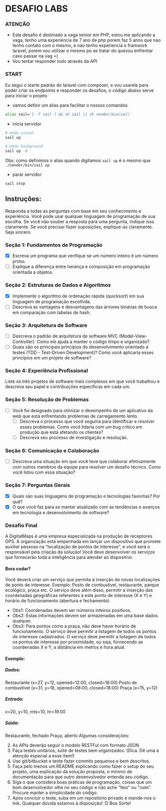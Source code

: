 # DESAFIO LABS
### ATENÇÃO
* Este desafio é destinado a vaga senior em PHP, estou me aplicando a vaga, tenho uma experiencia de 7 ano de php porem faz 5 anos que nao tenho contato com o mesmo, e nao tenho experiencia o framwork laravel, porem vou utilizar o mesmo po se tratar do quevou enfrentar caso passar na vag =)
* Vou tentar responder tudo através da API
### START 
Eu segui o starte padrão do laravel com composer, e vou usarele para poder criar os endpoints e responder os desafios, o código abaixo serve para iniciar o projeto
- vamos definir um alias para facilitar o nossos comandos
```bash
alias sail='[ -f sail ] && sh sail || sh vendor/bin/sail'
```
- inicia servidor
```bash
# modo visual
sail up

# modo background
sail up -d
```
Obs: como definimos o alias quando digitamos `sail up` é o mesmo que  `./vendor/bin/sail up`
- parar servidor
```bash
sail stop
```

## Instruções:
Responda a todas as perguntas com base em seu conhecimento e experiência. Você pode usar qualquer linguagem de programação de sua escolha.
Se você não souber a resposta para uma pergunta, indique isso claramente. Se você precisar fazer suposições, explique-as claramente.
Seja sincero.

###  Seção 1: Fundamentos de Programação
-[X] Escreva um programa que verifique se um número inteiro é um número primo. 
-[ ] Explique a diferença entre herança e composição em programação orientada a objetos. 

### Seção 2: Estruturas de Dados e Algoritmos
-[X] Implemente o algoritmo de ordenação rápida (quicksort) em sua linguagem de programação escolhida.
-[ ] Descreva as vantagens e desvantagens das árvores binárias de busca em comparação com tabelas de hash.

### Seção 3: Arquitetura de Software
-[ ] Descreva o padrão de arquitetura de software MVC (Model-View-Controller). Como ele ajuda a manter o código limpo e organizado?
-[ ] Quais são os principais princípios do desenvolvimento orientado a testes (TDD - Test-Driven Development)? Como você aplicaria esses princípios em um projeto de software?

### Seção 4: Experiência Profissional
Liste os três projetos de software mais complexos em que você trabalhou e descreva seu papel e contribuições específicas em cada um.

### Seção 5: Resolução de Problemas
-[ ] Você foi designado para otimizar o desempenho de um aplicativo da web que está enfrentando problemas de carregamento lento. 
  -[ ] Descreva o processo que você seguiria para identificar e resolver esses problemas.
  Como você lidaria com um bug crítico em produção que está afetando os clientes? 
  -[ ] Descreva seu processo de investigação e resolução.

### Seção 6: Comunicação e Colaboração
-[ ] Descreva uma situação em que você teve que colaborar efetivamente com outros membros da equipe para resolver um desafio técnico. Como você lidou com essa situação? 

### Seção 7: Perguntas Gerais
-[X] Quais são suas linguagens de programação e tecnologias favoritas? Por quê?
-[X] O que você faz para se manter atualizado com as tendências e avanços em tecnologia e desenvolvimento de software?

### Desafio Final

A DigitalMaps é uma empresa especializada na produção de receptores GPS. A organização está empenhada em lançar um dispositivo que promete auxiliar pessoas
na “localização de pontos de interesse”, e você será o responsável pela criação da
solução!
Você deve desenvolver os serviços que fornecerão toda a inteligência para
atender ao dispositivo.

#### Bora codar?

Você deverá criar um serviço que permita a inserção de novas localizações de ponto
de interesse. Exemplo:
Posto de combustível, restaurante, parque ecológico, praça etc.
O serviço deve além disso, permitir a inserção das coordenadas geográficas
referentes à este ponto de interesse (X e Y) e horário de funcionamento (abertura e
fechamento).
* Obs1: Coordenadas devem ser números inteiros positivos.
* Obs2: Estas informações devem ser armazenadas em uma base dados
qualquer.
* Obs3: Para pontos como a praça, não deve haver horário de funcionamento.
O serviço deve permitir a listagem de todos os pontos de interesse cadastrados.
O serviço deve permitir a listagem de todos os pontos de interesse por proximidade,
ou seja, fornecendo as coordenadas X e Y, a distância em metros e hora atual.
#### Exemplo:

##### Dados:
Restaurante (x=27, y=12, opened=12:00, closed=18:00)
Posto de combustível (x=31, y=18, opened=08:00, closed=18:00)
Praça (x=15, y=12)

##### Entrada:
x=20, y=10, mts=10, hr=19:00

##### Saída:
Restaurante, fechado
Praça, aberto
Algumas considerações:

2. As APIs deverão seguir o modelo RESTFul com formato JSON
3. Faça testes unitários, suite de testes bem organizados. (Dica. Dê uma
   a atenção especial a esse item!)
4. Use git/bitbucket e tente fazer commits pequenos e bem descritos.
5. Faça pelo menos um README explicando como fazer o setup do seu projeto, uma
   explicação da solução proposta, o mínimo de documentação para que outro
   desenvolvedor entenda seu código.
6. Siga o que considera boas práticas de programação, coisas que um bom
   desenvolvedor olhe no seu código e não ache "feio" ou "ruim". Procure manter a
   simplicidade do código.
7. Após concluir o teste, suba em um repositório privado e mande-nos o link.
   Qualquer dúvida estamos à disposição! :D
   Boa Sorte!
